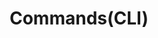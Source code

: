 ---
title: Commands(CLI) 
linkTitle: Commands(CLI)
weight: 7
description: Working with operator-sdk cli
---